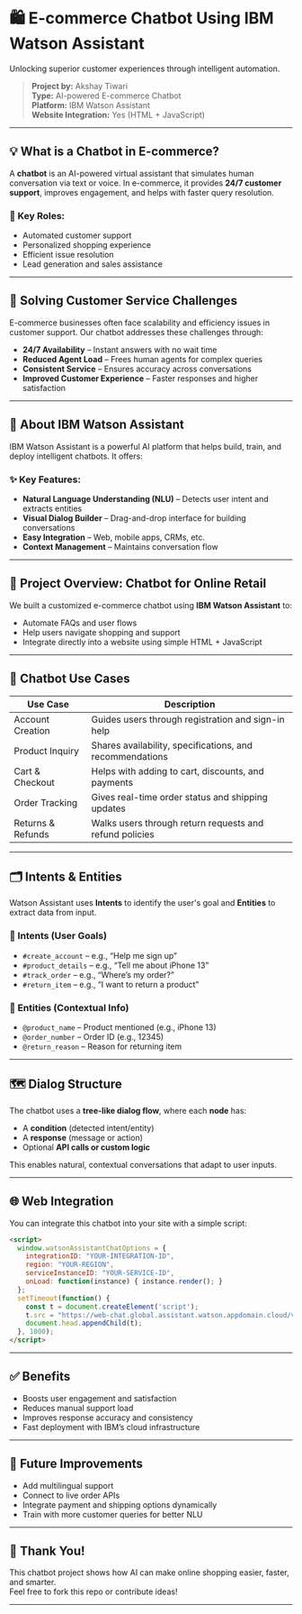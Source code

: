 
# 🛍️ E-commerce Chatbot Using IBM Watson Assistant

Unlocking superior customer experiences through intelligent automation.

> **Project by:** Akshay Tiwari  
> **Type:** AI-powered E-commerce Chatbot  
> **Platform:** IBM Watson Assistant  
> **Website Integration:** Yes (HTML + JavaScript)

---

## 💡 What is a Chatbot in E-commerce?

A **chatbot** is an AI-powered virtual assistant that simulates human conversation via text or voice. In e-commerce, it provides **24/7 customer support**, improves engagement, and helps with faster query resolution.

### 🔑 Key Roles:
- Automated customer support
- Personalized shopping experience
- Efficient issue resolution
- Lead generation and sales assistance

---

## 🚧 Solving Customer Service Challenges

E-commerce businesses often face scalability and efficiency issues in customer support. Our chatbot addresses these challenges through:

- **24/7 Availability** – Instant answers with no wait time
- **Reduced Agent Load** – Frees human agents for complex queries
- **Consistent Service** – Ensures accuracy across conversations
- **Improved Customer Experience** – Faster responses and higher satisfaction

---

## 🤖 About IBM Watson Assistant

IBM Watson Assistant is a powerful AI platform that helps build, train, and deploy intelligent chatbots. It offers:

### ✨ Key Features:
- **Natural Language Understanding (NLU)** – Detects user intent and extracts entities  
- **Visual Dialog Builder** – Drag-and-drop interface for building conversations  
- **Easy Integration** – Web, mobile apps, CRMs, etc.  
- **Context Management** – Maintains conversation flow

---

## 🔧 Project Overview: Chatbot for Online Retail

We built a customized e-commerce chatbot using **IBM Watson Assistant** to:

- Automate FAQs and user flows
- Help users navigate shopping and support
- Integrate directly into a website using simple HTML + JavaScript

---

## 🧠 Chatbot Use Cases

| Use Case         | Description                                                |
|------------------|------------------------------------------------------------|
| Account Creation | Guides users through registration and sign-in help         |
| Product Inquiry  | Shares availability, specifications, and recommendations   |
| Cart & Checkout  | Helps with adding to cart, discounts, and payments         |
| Order Tracking   | Gives real-time order status and shipping updates          |
| Returns & Refunds| Walks users through return requests and refund policies    |

---

## 🗂️ Intents & Entities

Watson Assistant uses **Intents** to identify the user's goal and **Entities** to extract data from input.

### 🎯 Intents (User Goals)
- `#create_account` – e.g., “Help me sign up”
- `#product_details` – e.g., “Tell me about iPhone 13”
- `#track_order` – e.g., “Where’s my order?”
- `#return_item` – e.g., “I want to return a product”

### 🧩 Entities (Contextual Info)
- `@product_name` – Product mentioned (e.g., iPhone 13)
- `@order_number` – Order ID (e.g., 12345)
- `@return_reason` – Reason for returning item

---

## 🗺️ Dialog Structure

The chatbot uses a **tree-like dialog flow**, where each **node** has:

- A **condition** (detected intent/entity)
- A **response** (message or action)
- Optional **API calls or custom logic**

This enables natural, contextual conversations that adapt to user inputs.

---

## 🌐 Web Integration

You can integrate this chatbot into your site with a simple script:

```html
<script>
  window.watsonAssistantChatOptions = {
    integrationID: "YOUR-INTEGRATION-ID",
    region: "YOUR-REGION",
    serviceInstanceID: "YOUR-SERVICE-ID",
    onLoad: function(instance) { instance.render(); }
  };
  setTimeout(function() {
    const t = document.createElement('script');
    t.src = "https://web-chat.global.assistant.watson.appdomain.cloud/versions/latest/WatsonAssistantChatEntry.js";
    document.head.appendChild(t);
  }, 1000);
</script>
```

---

## ✅ Benefits

- Boosts user engagement and satisfaction
- Reduces manual support load
- Improves response accuracy and consistency
- Fast deployment with IBM’s cloud infrastructure

---

## 📌 Future Improvements

- Add multilingual support
- Connect to live order APIs
- Integrate payment and shipping options dynamically
- Train with more customer queries for better NLU

---

## 🙏 Thank You!

This chatbot project shows how AI can make online shopping easier, faster, and smarter.  
Feel free to fork this repo or contribute ideas!

---
